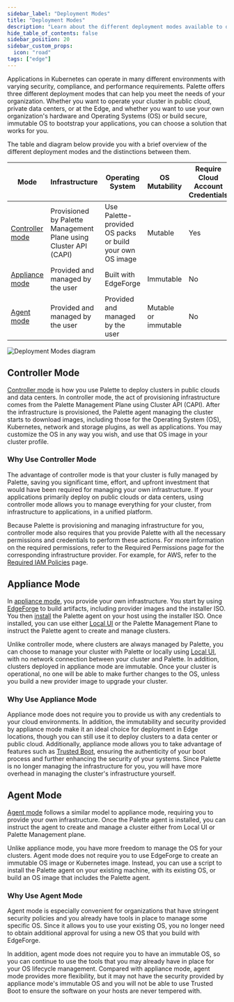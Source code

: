 ```yaml
---
sidebar_label: "Deployment Modes"
title: "Deployment Modes"
description: "Learn about the different deployment modes available to deploy your Kubernetes cluster with Palette."
hide_table_of_contents: false
sidebar_position: 20
sidebar_custom_props:
  icon: "road"
tags: ["edge"]
---
```


Applications in Kubernetes can operate in many different environments with varying security, compliance, and
performance requirements. Palette offers three different deployment modes that can help you meet the needs of your
organization. Whether you want to operate your cluster in public cloud, private data centers, or at the Edge, and
whether you want to use your own organization's hardware and Operating Systems (OS) or build secure, immutable OS to
bootstrap your applications, you can choose a solution that works for you.

The table and diagram below provide you with a brief overview of the different deployment modes and the distinctions
between them.

| Mode                                | Infrastructure                                                   | Operating System                                         | OS Mutability        | Require Cloud Account Credentials |
| ----------------------------------- | ---------------------------------------------------------------- | -------------------------------------------------------- | -------------------- | --------------------------------- |
| [Controller mode](#controller-mode) | Provisioned by Palette Management Plane using Cluster API (CAPI) | Use Palette-provided OS packs or build your own OS image | Mutable              | Yes                               |
| [Appliance mode](#appliance-mode)   | Provided and managed by the user                                 | Built with EdgeForge                                     | Immutable            | No                                |
| [Agent mode](#agent-mode)           | Provided and managed by the user                                 | Provided and managed by the user                         | Mutable or immutable | No                                |

![Deployment Modes diagram](/deployment-modes_main-diagram-loop.gif)

## Controller Mode

[Controller mode](controller-mode.md) is how you use Palette to deploy clusters in public clouds and data centers. In
controller mode, the act of provisioning infrastructure comes from the Palette Management Plane using Cluster API
(CAPI). After the infrastructure is provisioned, the Palette agent managing the cluster starts to download images,
including those for the Operating System (OS), Kubernetes, network and storage plugins, as well as applications. You may
customize the OS in any way you wish, and use that OS image in your cluster profile.

### Why Use Controller Mode

The advantage of controller mode is that your cluster is fully managed by Palette, saving you significant time, effort,
and upfront investment that would have been required for managing your own infrastructure. If your applications
primarily deploy on public clouds or data centers, using controller mode allows you to manage everything for your cluster,
from infrastructure to applications, in a unified platform.

Because Palette is provisioning and managing infrastructure for you, controller mode also requires that you provide
Palette with all the necessary permissions and credentials to perform these actions. For more information on the
required permissions, refer to the Required Permissions page for the corresponding infrastructure provider. For example,
for AWS, refer to the [Required IAM Policies](../clusters/public-cloud/aws/required-iam-policies.md) page.

## Appliance Mode

In [appliance mode](./appliance-mode.md), you provide your own infrastructure. You start by using
[EdgeForge](../clusters/edge/edgeforge-workflow/edgeforge-workflow.md) to build artifacts, including provider images and
the installer ISO. You then [install](../clusters/edge/site-deployment/stage.md) the Palette agent on your host using
the installer ISO. Once installed, you can use either [Local UI](../clusters/edge/local-ui/local-ui.md) or the Palette
Management Plane to instruct the Palette agent to create and manage clusters.

Unlike controller mode, where clusters are always managed by Palette, you can choose to manage your cluster with Palette
or locally using [Local UI](../clusters/edge/local-ui/local-ui.md), with no network connection between your cluster and
Palette. In addition, clusters deployed in appliance mode are immutable. Once your cluster is operational, no one will
be able to make further changes to the OS, unless you build a new provider image to upgrade your cluster.

### Why Use Appliance Mode

Appliance mode does not require you to provide us with any credentials to your cloud environments. In addition, the
immutability and security provided by appliance mode make it an ideal choice for deployment in Edge locations, though
you can still use it to deploy clusters to a data center or public cloud. Additionally, appliance mode allows you to
take advantage of features such as [Trusted Boot](../clusters/edge/trusted-boot/trusted-boot.md), ensuring the
authenticity of your boot process and further enhancing the security of your systems. Since Palette is no longer
managing the infrastructure for you, you will have more overhead in managing the cluster's infrastructure yourself.

## Agent Mode

[Agent mode](./agent-mode/agent-mode.md) follows a similar model to appliance mode, requiring you to provide your own
infrastructure. Once the Palette agent is installed, you can instruct the agent to create and manage a cluster either
from Local UI or Palette Management plane.

Unlike appliance mode, you have more freedom to manage the OS for your clusters. Agent mode does not require you to use
EdgeForge to create an immutable OS image or Kubernetes image. Instead, you can use a script to install the Palette
agent on your existing machine, with its existing OS, or build an OS image that includes the Palette agent.

### Why Use Agent Mode

Agent mode is especially convenient for organizations that have stringent security policies and you already have tools
in place to manage some specific OS. Since it allows you to use your existing OS, you no longer need to obtain
additional approval for using a new OS that you build with EdgeForge.

In addition, agent mode does not require you to have an immutable OS, so you can continue to use the tools that you may
already have in place for your OS lifecycle management. Compared with appliance mode, agent mode provides more
flexibility, but it may not have the security provided by appliance mode's immutable OS and you will not be able to use
Trusted Boot to ensure the software on your hosts are never tempered with.
